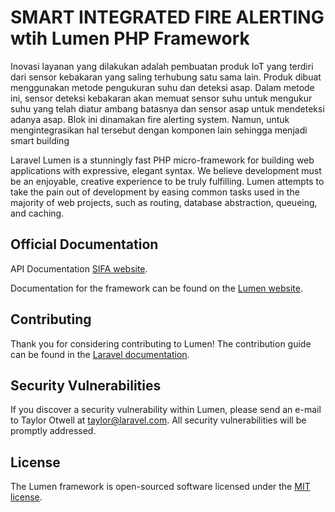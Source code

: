 # SMART INTEGRATED FIRE ALERTING wtih Lumen PHP Framework

Inovasi layanan yang dilakukan adalah pembuatan produk IoT yang terdiri dari sensor kebakaran yang saling terhubung satu sama lain. Produk dibuat menggunakan metode pengukuran suhu dan deteksi asap. Dalam metode ini, sensor deteksi kebakaran akan memuat sensor suhu untuk mengukur suhu yang telah diatur ambang batasnya dan sensor asap untuk mendeteksi adanya asap. Blok ini dinamakan fire alerting system. Namun, untuk mengintegrasikan hal tersebut dengan komponen lain sehingga menjadi smart building


Laravel Lumen is a stunningly fast PHP micro-framework for building web applications with expressive, elegant syntax. We believe development must be an enjoyable, creative experience to be truly fulfilling. Lumen attempts to take the pain out of development by easing common tasks used in the majority of web projects, such as routing, database abstraction, queueing, and caching.

## Official Documentation

API Documentation [SIFA website](https://sifa.windboyshare.com/public/api/documentation).

Documentation for the framework can be found on the [Lumen website](https://lumen.laravel.com/docs).

## Contributing

Thank you for considering contributing to Lumen! The contribution guide can be found in the [Laravel documentation](https://laravel.com/docs/contributions).

## Security Vulnerabilities

If you discover a security vulnerability within Lumen, please send an e-mail to Taylor Otwell at taylor@laravel.com. All security vulnerabilities will be promptly addressed.

## License

The Lumen framework is open-sourced software licensed under the [MIT license](https://opensource.org/licenses/MIT).
